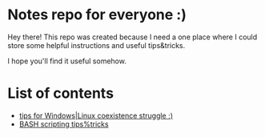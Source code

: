 # Notes repo for everyone :)

Hey there! This repo was created because I need a one place where I could store
some helpful instructions and useful tips&tricks.

I hope you'll find it useful somehow.

# List of contents

- [tips for Windows|Linux coexistence struggle ;)](uefi_linux_windows.md)
- [BASH scripting tips%tricks](linux_bash_tips.md)
